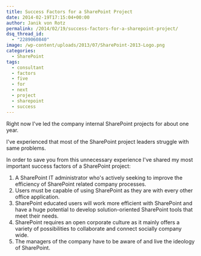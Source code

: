 ```yaml
---
title: Success Factors for a SharePoint Project
date: 2014-02-19T17:15:04+00:00
author: Janik von Rotz
permalink: /2014/02/19/success-factors-for-a-sharepoint-project/
dsq_thread_id:
  - "2289060840"
image: /wp-content/uploads/2013/07/SharePoint-2013-Logo.png
categories:
  - SharePoint
tags:
  - consultant
  - factors
  - five
  - for
  - next
  - project
  - sharepoint
  - success
---
```

Right now I've led the company internal SharePoint projects for about one year.

I've experienced that most of the SharePoint project leaders struggle with same problems.

In order to save you from this unnecessary experience I've shared my most important success factors of a SharePoint project:

<!--more-->

<div>
<ol>
    <li>A SharePoint IT administrator who's actively seeking to improve the efficiency of SharePoint related company processes.</li>
    <li>Users must be capable of using SharePoint as they are with every other office application.</li>
    <li>SharePoint educated users will work more efficient with SharePoint and have a huge potential to develop solution-oriented SharePoint tools that meet their needs.</li>
    <li>SharePoint requires an open corporate culture as it mainly offers a variety of possibilities to collaborate and connect socially company wide.</li>
    <li>The managers of the company have to be aware of and live the ideology of SharePoint.</li>
</ol>
</div>